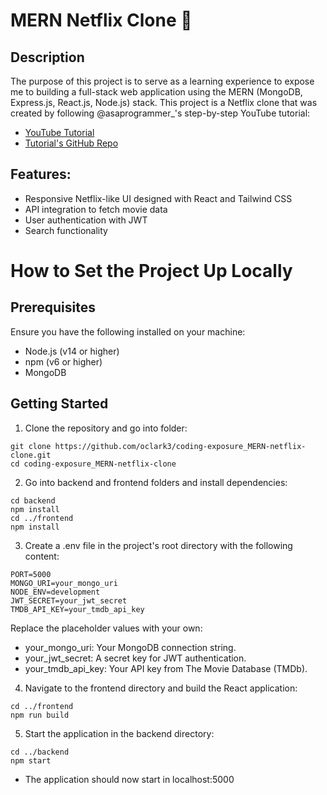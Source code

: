 # MERN Netflix Clone 🎥

## Description

The purpose of this project is to serve as a learning experience to expose me to building a full-stack web application using the MERN (MongoDB, Express.js, React.js, Node.js) stack. This project is a Netflix clone that was created by following @asaprogrammer_'s step-by-step YouTube tutorial: 
- [YouTube Tutorial](https://www.youtube.com/watch?v=gRroBZczKAU)
- [Tutorial's GitHub Repo](https://github.com/burakorkmez/mern-netflix-clone?tab=readme-ov-file)

## Features:

- Responsive Netflix-like UI designed with React and Tailwind CSS
- API integration to fetch movie data
- User authentication with JWT
- Search functionality

# How to Set the Project Up Locally

## Prerequisites

Ensure you have the following installed on your machine:

- Node.js (v14 or higher)
- npm (v6 or higher)
- MongoDB

## Getting Started

1. Clone the repository and go into folder:
```
git clone https://github.com/oclark3/coding-exposure_MERN-netflix-clone.git
cd coding-exposure_MERN-netflix-clone
```

2. Go into backend and frontend folders and install dependencies:
```
cd backend
npm install
cd ../frontend
npm install
```

3. Create a .env file in the project's root directory with the following content:
```
PORT=5000
MONGO_URI=your_mongo_uri
NODE_ENV=development
JWT_SECRET=your_jwt_secret
TMDB_API_KEY=your_tmdb_api_key
```  
Replace the placeholder values with your own:  
- your_mongo_uri: Your MongoDB connection string.
- your_jwt_secret: A secret key for JWT authentication.
- your_tmdb_api_key: Your API key from The Movie Database (TMDb).

4. Navigate to the frontend directory and build the React application:
```
cd ../frontend
npm run build
```

5. Start the application in the backend directory:
```
cd ../backend
npm start
```

- The application should now start in localhost:5000